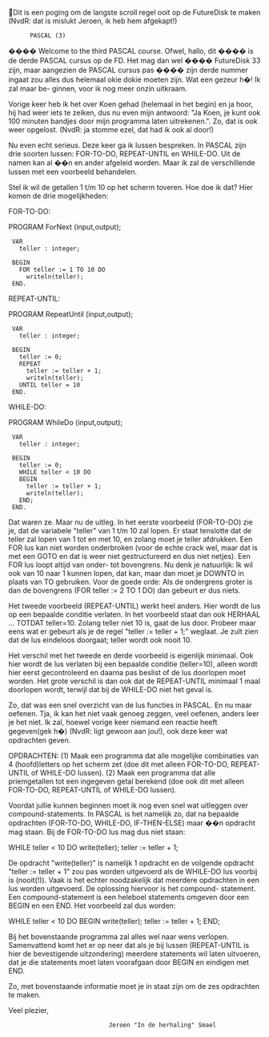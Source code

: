 Dit is een poging om de langste scroll regel ooit op de FutureDisk te maken (NvdR: dat is mislukt Jeroen, ik heb hem afgekapt!)

          PASCAL (3)


 ����  Welcome to the third PASCAL course. Ofwel, hallo, dit
 ����  is de derde PASCAL cursus op de FD. Het mag dan wel
 ����  FutureDisk 33 zijn, maar aangezien de PASCAL cursus pas
 ����  zijn derde nummer ingaat zou alles dus helemaal okie
       dokie moeten zijn. Wat een gezeur h�! Ik zal maar be-
 ginnen, voor ik nog meer onzin uitkraam.

 Vorige keer heb ik het over Koen gehad (helemaal in het begin)
 en ja hoor, hij had weer iets te zeiken, dus nu even mijn
 antwoord: "Ja Koen, je kunt ook 100 minuten bandjes door mijn
 programma laten uitrekenen.". Zo, dat is ook weer opgelost.
 (NvdR: ja stomme ezel, dat had ik ook al door!)

 Nu even echt serieus. Deze keer ga ik lussen bespreken. In
 PASCAL zijn drie soorten lussen: FOR-TO-DO, REPEAT-UNTIL en
 WHILE-DO. Uit de namen kan al ��n en ander afgeleid worden.
 Maar ik zal de verschillende lussen met een voorbeeld
 behandelen.

 Stel ik wil de getallen 1 t/m 10 op het scherm toveren. Hoe
 doe ik dat? Hier komen de drie mogelijkheden:

FOR-TO-DO:

   PROGRAM ForNext (input,output);

     VAR
       teller : integer;

     BEGIN
       FOR teller := 1 TO 10 DO
         writeln(teller);
     END.

REPEAT-UNTIL:

   PROGRAM RepeatUntil (input,output);

     VAR
       teller : integer;

     BEGIN
       teller := 0;
       REPEAT
         teller := teller + 1;
         writeln(teller);
       UNTIL teller = 10
     END.

WHILE-DO:

   PROGRAM WhileDo (input,output);

     VAR
       teller : integer;

     BEGIN
       teller := 0;
       WHILE teller < 10 DO
       BEGIN
         teller := teller + 1;
         writeln(teller);
       END;
     END.

 Dat waren ze. Maar nu de uitleg. In het eerste voorbeeld
 (FOR-TO-DO) zie je, dat de variabele "teller" van 1 t/m 10 zal
 lopen. Er staat tenslotte dat de teller zal lopen van 1 tot en
 met 10, en zolang moet je teller afdrukken. Een FOR lus kan
 niet worden onderbroken (voor de echte crack wel, maar dat is
 met een GOTO en dat is weer niet gestructureerd en dus niet
 netjes). Een FOR lus loopt altijd van onder- tot bovengrens.
 Nu denk je natuurlijk: Ik wil ook van 10 naar 1 kunnen lopen,
 dat kan, maar dan moet je DOWNTO in plaats van TO gebruiken.
 Voor de goede orde: Als de ondergrens groter is dan de
 bovengrens (FOR teller := 2 TO 1 DO) dan gebeurt er dus
 niets.

 Het tweede voorbeeld (REPEAT-UNTIL) werkt heel anders. Hier
 wordt de lus op een bepaalde conditie verlaten. In het
 voorbeeld staat dan ook HERHAAL ... TOTDAT teller=10. Zolang
 teller niet 10 is, gaat de lus door. Probeer maar eens wat er
 gebeurt als je de regel "teller := teller + 1;" weglaat. Je
 zult zien dat de lus eindeloos doorgaat; teller wordt ook
 nooit 10.

 Het verschil met het tweede en derde voorbeeld is eigenlijk
 minimaal. Ook hier wordt de lus verlaten bij een bepaalde
 conditie (teller=10), alleen wordt hier eerst gecontroleerd en
 daarna pas beslist of de lus doorlopen moet worden. Het grote
 verschil is dan ook dat de REPEAT-UNTIL minimaal 1 maal
 doorlopen wordt, terwijl dat bij de WHILE-DO niet het geval
 is.

 Zo, dat was een snel overzicht van de lus functies in PASCAL.
 En nu maar oefenen. Tja, ik kan het niet vaak genoeg zeggen,
 veel oefenen, anders leer je het niet. Ik zal, hoewel vorige
 keer niemand een reactie heeft gegeven(gek h�) (NvdR: ligt
 gewoon aan jou!), ook deze keer wat opdrachten geven.

 OPDRACHTEN:
 (1) Maak een programma dat alle mogelijke combinaties van 4
     (hoofd)letters op het scherm zet (doe dit met alleen
     FOR-TO-DO, REPEAT-UNTIL of WHILE-DO lussen).
 (2) Maak een programma dat alle priemgetallen tot een
     ingegeven getal berekend (doe ook dit met alleen
     FOR-TO-DO, REPEAT-UNTIL of WHILE-DO lussen).

 Voordat jullie kunnen beginnen moet ik nog even snel wat
 uitleggen over compound-statements. In PASCAL is het namelijk
 zo, dat na bepaalde opdrachten (FOR-TO-DO, WHILE-DO,
 IF-THEN-ELSE) maar ��n opdracht mag staan. Bij de FOR-TO-DO
 lus mag dus niet staan:

   WHILE teller < 10 DO
     write(teller);
     teller := teller + 1;

 De opdracht "write(teller)" is namelijk 1 opdracht en de
 volgende opdracht "teller := teller + 1" zou pas worden
 uitgevoerd als de WHILE-DO lus voorbij is (nooit(!)). Vaak is
 het echter noodzakelijk dat meerdere opdrachten in een lus
 worden uitgevoerd. De oplossing hiervoor is het compound-
 statement. Een compound-statement is een heleboel statements
 omgeven door een BEGIN en een END. Het voorbeeld zal dus
 worden:

   WHILE teller < 10 DO
   BEGIN
     write(teller);
     teller := teller + 1;
   END;

 Bij het bovenstaande programma zal alles wel naar wens
 verlopen. Samenvattend komt het er op neer dat als je bij
 lussen (REPEAT-UNTIL is hier de bevestigende uitzondering)
 meerdere statements wil laten uitvoeren, dat je die statements
 moet laten voorafgaan door BEGIN en eindigen met END.

 Zo, met bovenstaande informatie moet je in staat zijn om de
 zes opdrachten te maken.

   Veel plezier,

                                Jeroen "In de herhaling" Smael
